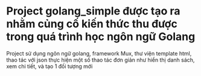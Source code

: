 # Project golang_simple được tạo ra nhằm củng cố kiến thức thu được trong quá trình học ngôn ngữ Golang
Project sử dụng ngôn ngữ golang, framework Mux, thư viện template html, thao tác với json thực hiện một số thao tác đơn giản như hiển thị danh sách, xem chi tiết, và tạo 1 đối tượng mới
